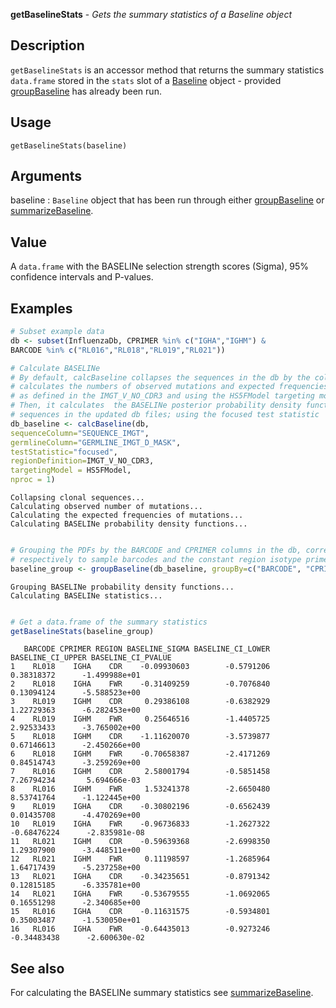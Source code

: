





**getBaselineStats** - *Gets the summary statistics of a Baseline object*

Description
--------------------

`getBaselineStats` is an accessor method that returns the 
summary statistics `data.frame` stored in the `stats` slot of a 
[Baseline](Baseline-class.md) object - provided [groupBaseline](groupBaseline.md) has already been run.


Usage
--------------------
```
getBaselineStats(baseline)
```

Arguments
-------------------

baseline
:   `Baseline` object that has been run through
either [groupBaseline](groupBaseline.md) or [summarizeBaseline](summarizeBaseline.md).



Value
-------------------

A `data.frame` with the BASELINe selection strength scores (Sigma),
95% confidence intervals and P-values.



Examples
-------------------

```R
# Subset example data
db <- subset(InfluenzaDb, CPRIMER %in% c("IGHA","IGHM") & 
BARCODE %in% c("RL016","RL018","RL019","RL021"))

# Calculate BASELINe
# By default, calcBaseline collapses the sequences in the db by the column "CLONE",
# calculates the numbers of observed mutations and expected frequencies of mutations,
# as defined in the IMGT_V_NO_CDR3 and using the HS5FModel targeting model.
# Then, it calculates  the BASELINe posterior probability density functions (PDFs) for
# sequences in the updated db files; using the focused test statistic
db_baseline <- calcBaseline(db, 
sequenceColumn="SEQUENCE_IMGT",
germlineColumn="GERMLINE_IMGT_D_MASK", 
testStatistic="focused",
regionDefinition=IMGT_V_NO_CDR3,
targetingModel = HS5FModel,
nproc = 1)

```


```
Collapsing clonal sequences...
Calculating observed number of mutations...
Calculating the expected frequencies of mutations...
Calculating BASELINe probability density functions...

```


```R

# Grouping the PDFs by the BARCODE and CPRIMER columns in the db, corresponding 
# respectively to sample barcodes and the constant region isotype primers.
baseline_group <- groupBaseline(db_baseline, groupBy=c("BARCODE", "CPRIMER"))

```


```
Grouping BASELINe probability density functions...
Calculating BASELINe statistics...

```


```R

# Get a data.frame of the summary statistics
getBaselineStats(baseline_group)
```


```
   BARCODE CPRIMER REGION BASELINE_SIGMA BASELINE_CI_LOWER BASELINE_CI_UPPER BASELINE_CI_PVALUE
1    RL018    IGHA    CDR    -0.09930603        -0.5791206        0.38318372      -1.499988e+01
2    RL018    IGHA    FWR    -0.31409259        -0.7076840        0.13094124      -5.588523e+00
3    RL019    IGHM    CDR     0.29386108        -0.6382929        1.22729363      -6.282453e+00
4    RL019    IGHM    FWR     0.25646516        -1.4405725        2.92533433      -3.765002e+00
5    RL018    IGHM    CDR    -1.11620070        -3.5739877        0.67146613      -2.450266e+00
6    RL018    IGHM    FWR    -0.70658387        -2.4171269        0.84514743      -3.259269e+00
7    RL016    IGHM    CDR     2.58001794        -0.5851458        7.26794234       5.694666e-03
8    RL016    IGHM    FWR     1.53241378        -2.6650480        8.53741764      -1.122445e+00
9    RL019    IGHA    CDR    -0.30802196        -0.6562439        0.01435708      -4.470269e+00
10   RL019    IGHA    FWR    -0.96736833        -1.2627322       -0.68476224      -2.835981e-08
11   RL021    IGHM    CDR    -0.59639368        -2.6998350        1.29307900      -3.448511e+00
12   RL021    IGHM    FWR     0.11198597        -1.2685964        1.64717439      -5.237258e+00
13   RL021    IGHA    CDR    -0.34235651        -0.8791342        0.12815185      -6.335781e+00
14   RL021    IGHA    FWR    -0.53679555        -1.0692065        0.16551298      -2.340685e+00
15   RL016    IGHA    CDR    -0.11631575        -0.5934801        0.35003487      -1.530050e+01
16   RL016    IGHA    FWR    -0.64435013        -0.9273246       -0.34483438      -2.600630e-02

```



See also
-------------------

For calculating the BASELINe summary statistics see [summarizeBaseline](summarizeBaseline.md).



